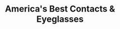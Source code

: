 ---
title: "America's Best Contacts & Eyeglasses"
url: /new-caney/americas-best-contacts-und-eyeglasses/
shop: Optiker
---